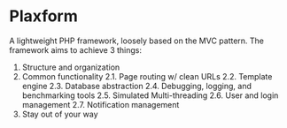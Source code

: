 Plaxform
=============
A lightweight PHP framework, loosely based on the MVC pattern. The framework aims to achieve 3 things:

1. Structure and organization
2. Common functionality
	2.1. Page routing w/ clean URLs
	2.2. Template engine
	2.3. Database abstraction
	2.4. Debugging, logging, and benchmarking tools
	2.5. Simulated Multi-threading
	2.6. User and login management
	2.7. Notification management
3. Stay out of your way
